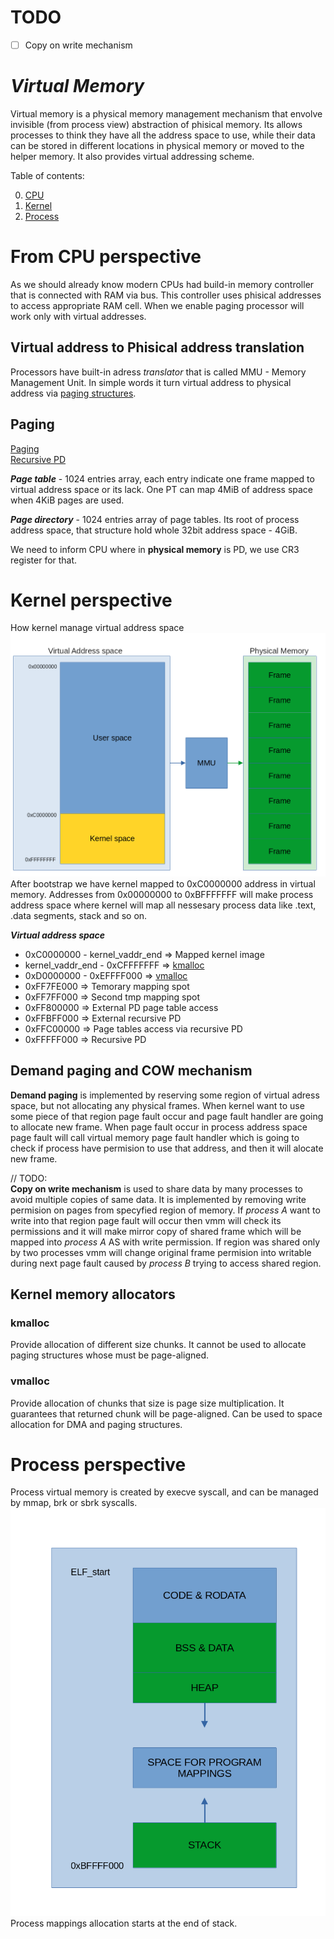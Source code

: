 # TODO
- [ ] Copy on write mechanism   

# ***Virtual Memory***
Virtual memory is a physical memory management mechanism that envolve invisible (from process view) abstraction of phisical memory. Its allows processes to think they have all the address space to use, while their data can be stored in different locations in physical memory or moved to the helper memory. It also provides virtual addressing scheme.   
   
Table of contents:   

0. [CPU](#from-cpu-perspective)   
1. [Kernel](#kernel-perspective)   
2. [Process](#process-perspective)   

# **From CPU perspective**
As we should already know modern CPUs had build-in memory controller that is connected with RAM via bus. This controller uses phisical addresses to access appropriate RAM cell. When we enable paging processor will work only with virtual addresses.

## **Virtual address to Phisical address translation**
Processors have built-in adress _translator_ that is called MMU - Memory Management Unit. In simple words it turn virtual address to physical address via [paging structures](#paging). 

## **Paging**
[Paging](https://wiki.osdev.org/Paging)  
[Recursive PD](http://www.thomasloven.com/blog/2012/06/Recursive-Page-Directory)
   
***Page table*** - 1024 entries array, each entry indicate one frame mapped to virtual address space or its lack. One PT can map 4MiB of address space when 4KiB pages are used.   
   
***Page directory*** - 1024 entries array of page tables. Its root of process address space, that structure hold whole 32bit address space - 4GiB.   

We need to inform CPU where in **physical memory** is PD, we use CR3 register for that.   

# Kernel perspective
How kernel manage virtual address space
![Higher half kernel](../../drawings/kernel_vm.png)
After bootstrap we have kernel mapped to 0xC0000000 address in virtual memory. Addresses from 0x00000000 to 0xBFFFFFFF will make process address space where kernel will map all nessesary process data like .text, .data segments, stack and so on.   

***Virtual address space***

* 0xC0000000 - kernel_vaddr_end  => Mapped kernel image 
* kernel_vaddr_end - 0xCFFFFFFF => [kmalloc](#kmalloc)
* 0xD0000000 - 0xEFFFF000 => [vmalloc](#vmalloc)
* 0xFF7FE000 => Temorary mapping spot
* 0xFF7FF000 => Second tmp mapping spot
* 0xFF800000 => External PD page table access
* 0xFFBFF000 => External recursive PD
* 0xFFC00000 => Page tables access via recursive PD
* 0xFFFFF000 => Recursive PD

## Demand paging and COW mechanism
**Demand paging** is implemented by reserving some region of virtual adress space, but not allocating any physical frames. When kernel want to use some piece of that region page fault occur and page fault handler are going to allocate new frame. When page fault occur in process address space page fault will call virtual memory page fault handler which is going to check if process have permision to use that address, and then it will alocate new frame.   

// TODO:   
**Copy on write mechanism** is used to share data by many processes to avoid multiple copies of same data. It is implemented by removing write permision on pages from specyfied region of memory. If *process A* want to write into that region page fault will occur then vmm will check its permissions and it will make mirror copy of shared frame which will be mapped into *process A* AS with write permission. If region was shared only by two processes vmm will change original frame permision into writable during next page fault caused by *process B* trying to access shared region.


## Kernel memory allocators
### kmalloc
Provide allocation of different size chunks. It cannot be used to allocate paging structures whose must be page-aligned.

### vmalloc
Provide allocation of chunks that size is page size multiplication. It guarantees that returned chunk will be page-aligned.
Can be used to space allocation for DMA and paging structures.   

# Process perspective
Process virtual memory is created by execve syscall, and can be managed by mmap, brk or sbrk syscalls.   
![process_virtual_memory](../../drawings/process_vm.png)
Process mappings allocation starts at the end of stack.   
